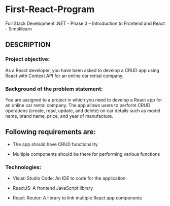 # First-React-Program
Full Stack Development .NET - Phase 3 – Introduction to Frontend and React - Simplilearn 

## DESCRIPTION 

### Project objective: 

As a React developer, you have been asked to develop a CRUD app using React with Context API for an online car rental company. 

### Background of the problem statement: 

You are assigned to a project in which you need to develop a React app for an online car rental company. The app allows users to perform CRUD operations (create, read, update, and delete) on car details such as model name, brand name, price, and year of manufacture. 


## Following requirements are: 

 - The app should have CRUD functionality 

 - Multiple components should be there for performing various functions 

### Technologies:

 - Visual Studio Code: An IDE to code for the application 

 - ReactJS: A frontend JavaScript library 

 - React-Router: A library to link multiple React app components 
